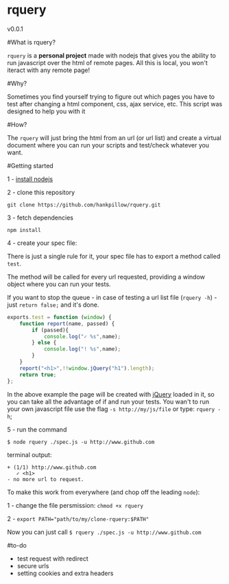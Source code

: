 rquery
======

v0.0.1

#What is rquery?

`rquery` is a **personal project** made with nodejs that gives you the ability to run javascript over the html of remote pages. All this is local, you won't iteract with any remote page!

#Why?

Sometimes you find yourself trying to figure out which pages you have to test after changing a html component, css, ajax service, etc. This script was designed to help you with it

#How?

The `rquery` will just bring the html from an url (or url list) and create a virtual document where you can run your scripts and test/check whatever you want.

#Getting started

1 - [install nodejs](http://nodejs.org/)

2 - clone this repository

```
git clone https://github.com/hankpillow/rquery.git
```

3 - fetch dependencies

```
npm install
```

4 - create your spec file:

There is just a single rule for it, your spec file has to export a method called `test`.

The method will be called for every url requested, providing a window object where you can run your tests.

If you want to stop the queue - in case of testing a url list file (`rquery -h`) - just `return false;` and it's done.

```javascript
exports.test = function (window) {
	function report(name, passed) {
		if (passed){
			console.log("✓ %s",name);
		} else {
			console.log("! %s",name);
		}
	}
	report("<h1>",!!window.jQuery("h1").length);
	return true;
};
```

In the above example the page will be created with [jQuery](http://www.jquery.com) loaded in it, so you can take all the advantage of if and run your tests. You wan't to run your own javascript file use the flag `-s http://my/js/file` or type: `rquery -h`;

5 - run the command

```
$ node rquery ./spec.js -u http://www.github.com
```

terminal output:
```
+ (1/1) http://www.github.com
   ✓ <h1>
- no more url to request.
```

To make this work from everywhere (and chop off the leading `node`):

1 - change the file persmission: `chmod +x rquery`

2 - `export PATH="path/to/my/clone-rquery:$PATH"`

Now you can just call `$ rquery ./spec.js -u http://www.github.com`

#to-do

- test request with redirect
- secure urls
- setting cookies and extra headers
